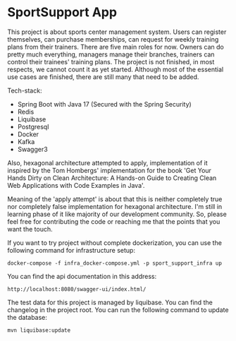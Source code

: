 # SportSupport App

This project is about sports center management system. Users can register themselves, can purchase memberships, can request for weekly training plans from their trainers.
There are five main roles for now. Owners can do pretty much everything, managers manage their branches, trainers can control their trainees' training plans.
The project is not finished, in most respects, we cannot count it as yet started. Although most of the essential use cases are finished, there are still many that need to be added.

Tech-stack:
- Spring Boot with Java 17 (Secured with the Spring Security)
- Redis
- Liquibase
- Postgresql
- Docker
- Kafka
- Swagger3

Also, hexagonal architecture attempted to apply, implementation of it inspired by the Tom Hombergs' implementation for the book 'Get Your Hands Dirty on Clean Architecture: A Hands-on Guide to Creating Clean Web Applications with Code Examples in Java'.

Meaning of the 'apply attempt'  is about that this is neither completely true nor completely false implementation for hexagonal architecture. I'm still in learning phase of it like majority of our development community. So, please feel free for contributing the code or reaching me that the points that you want the touch.

If you want to try project without complete dockerization, you can use the following command for infrastructure setup:

```docker-compose -f infra_docker-compose.yml -p sport_support_infra up ```

You can find the api documentation in this address:

```http://localhost:8080/swagger-ui/index.html/```

The test data for this project is managed by liquibase. You can find the changelog in the project root. 
You can run the following command to update the database:

```mvn liquibase:update```



